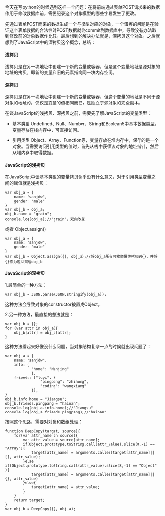 今天在写python的时候遇到这样一个问题：在将前端通过表单POST请求来的数据作用于修改数据库前，需要纪录这个对象模型的哪些字段发生了更改。

先通过表单POST而来的数据生成一个与模型对应的对象，一个蛋疼的问题是在验证这个表单数据的合法性时POST数据就会commit到数据库中，导致没有办法取到修改前的对象数据作比较。最后想到的解决办法就是，深拷贝这个对象。之后就想到了JavaScript中的深拷贝这个概念，总结：

#### 浅拷贝
浅拷贝是在另一块地址中创建一个新的变量或容器，但是这个变量地址是源对象的地址的拷贝，即新的变量和旧的元素指向同一块内存空间。
#### 深拷贝
深拷贝是在另一块地址中创建一个新的变量或容器，但这个变量的地址是不同于源对象的地址的，仅仅是变量的值相同而已，是独立于源对象的完全副本。

在谈JavaScript的浅拷贝、深拷贝之前，需要先了解JavaScript的变量类型：

- 基本类型
Undefined、Null、Number、String和Boolean5中基本数据类型，变量存放在栈内存中，可直接访问。

- 引用类型
Object、Array、Function等，变量存放在堆内存中，保存的是一个对象。当需要访问引用类型的值时，首先从栈中获得该对象的地址指针，然后从堆内存中取得数据。

#### JavaScript的浅拷贝
在JavaScript中谈基本类型的变量拷贝似乎没有什么意义，对于引用类型变量之间的赋值就是浅拷贝：

	var obj_a = {
		name: "sanjdw",
		gender: "male"
	}
	var obj_b = obj_a;
	obj_b.name = "grain";
	console.log(obj_a);//"grain"，双向改变
或者 Object.assign()

	var obj_a = {
		name: "sanjdw",
		gender: "male"
	}
	var obj_b = Object.assign({}, obj_a);//将obj_a所有可枚举属性拷贝到{}，并将{}作为返回赋给obj_b

#### JavaScript的深拷贝
1.最简单的一种方法：

	var obj_b = JSON.parse(JSON.stringify(obj_a));

这种方法会导致对象的constructor被置成Object。

2.另一种方法，最直接的想法就是：

	var obj_b = {};
	for (var attr in obj_a){
		obj_b[attr] = obj_a[attr];
	}
这种方法看起来好像没什么问题，当对象结构复杂一点的时候就出现问题了：

	var obj_a = {
		name: "sanjdw",
		info: {
				"home": "Nanjing"
				},
		friends: ["luyi", {
					"pingpang": "zhihong",
					"coding": "wangxiang"
				}],
	}
	obj_b.info.home = "Jiangsu";
	obj_b.friends.pingpang = "hainan";
	console.log(obj_a.info.home);//"Jiangsu"
	console.log(obj_a.friends.pingpang);//"hainan"
按照这个思路，需要对对象和数组处理：

	function DeepCopy(target, source){
		for(var attr_name in source){
			var attr_value = source[attr_name];
			if(Object.prototype.toString.call(attr_value).slice(8,-1) == "Array"){
				target[attr_name] = arguments.callee(target[attr_name]||[], attr_value);
			}else if(Object.prototype.toString.call(attr_value).slice(8,-1) == "Object" ){
				target[attr_name] = arguments.callee(target[attr_name]||{}, attr_value)
			}else{
				target[attr_name] = attr_value;
			}
		}
		return target;
	}
	var obj_b = DeepCopy({}, obj_a);